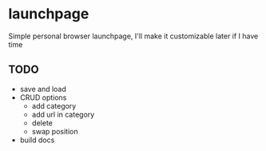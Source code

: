 # launchpage

Simple personal browser launchpage, I'll make it customizable later if I have time

## TODO

- save and load
- CRUD options
  - add category
  - add url in category
  - delete
  - swap position
- build docs



